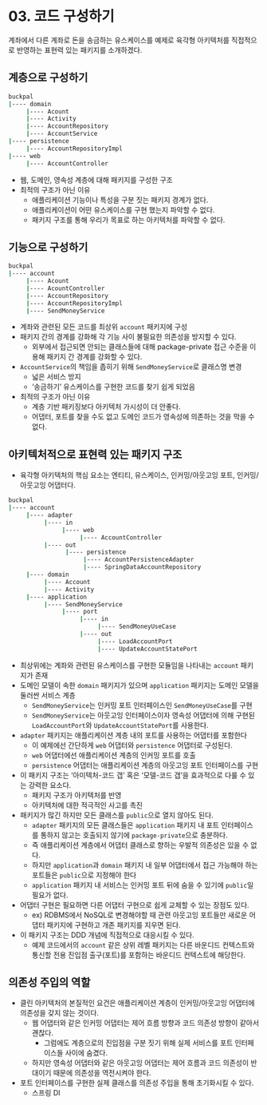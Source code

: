 # 03. 코드 구성하기

계좌에서 다른 계좌로 돈을 송금하는 유스케이스를 예제로 육각형 아키텍처를 직접적으로 반영하는 표현력 있는 패키지를 소개하겠다.

## 계층으로 구성하기

```bash
buckpal
|---- domain
     |---- Acount
     |---- Activity
     |---- AccountRepository
     |---- AccountService
|---- persistence
     |---- AccountRepositoryImpl
|---- web
     |---- AccountController
```

- 웹, 도메인, 영속성 계층에 대해 패키지를 구성한 구조
- 최적의 구조가 아닌 이유
    - 애플리케이션 기능이나 특성을 구분 짓는 패키지 경계가 없다.
    - 애플리케이션이 어떤 유스케이스를 구현 했는지 파악할 수 없다.
    - 패키지 구조를 통해 우리가 목표로 하는 아키텍처를 파악할 수 없다.

## 기능으로 구성하기

```bash
buckpal
|---- account
     |---- Acount
     |---- AcountController
     |---- AccountRepository
     |---- AccountRepositoryImpl
     |---- SendMoneyService
```

- 계좌와 관련된 모든 코드를 최상위 `account` 패키지에 구성
- 패키지 간의 경계를 강화해 각 기능 사이 불필요한 의존성을 방지할 수 있다.
    - 외부에서 접근되면 안되는 클래스들에 대해 package-private 접근 수준을 이용해 패키지 간 경계를 강화할 수 있다.
- `AccountService`의 책임을 좁히기 위해 `SendMoneyService`로 클래스명 변경
    - 넓은 서비스 방지
    - ‘송금하기’ 유스케이스를 구현한 코드를 찾기 쉽게 되었음
- 최적의 구조가 아닌 이유
    - 계층 기반 패키징보다 아키텍처 가시성이 더 안좋다.
    - 어댑터, 포트를 찾을 수도 없고 도메인 코드가 영속성에 의존하는 것을 막을 수 없다.

## 아키텍처적으로 표현력 있는 패키지 구조

- 육각형 아키텍처의 핵심 요소는 엔티티, 유스케이스, 인커밍/아웃고잉 포트, 인커밍/아웃고잉 어댑터다.

```bash
buckpal
|---- account
     |---- adapter
          |---- in
               |---- web
                    |---- AccountController
          |---- out
                |---- persistence
                     |---- AccountPersistenceAdapter
                     |---- SpringDataAccountRepository
     |---- domain
          |---- Account
          |---- Activity
     |---- application
          |---- SendMoneyService
               |---- port
                    |---- in
                         |---- SendMoneyUseCase
                    |---- out
                         |---- LoadAccountPort
                         |---- UpdateAccountStatePort
```

- 최상위에는 계좌와 관련된 유스케이스를 구현한 모듈임을 나타내는 `account` 패키지가 존재
- 도메인 모델이 속한 `domain` 패키지가 있으며 `application` 패키지는 도메인 모델을 둘러싼 서비스 계층
    - `SendMoneyService`는 인커밍 포트 인터페이스인 `SendMoneyUseCase`를 구현
    - `SendMoneyService`는 아웃고잉 인터페이스이자 영속성 어댑터에 의해 구현된 `LoadAccountPort`와 `UpdateAccountStatePort`를 사용한다.
- `adapter` 패키지는 애플리케이션 계층 내의 포트를 사용하는 어댑터를 포함한다
    - 이 예제에선 간단하게 `web` 어댑터와 `persistence` 어댑터로 구성된다.
    - `web` 어댑터에선 애플리케이션 계층의 인커밍 포트를 호출
    - `persistence` 어댑터는 애플리케이션 계층의 아웃고잉 포트 인터페이스를 구현
- 이 패키지 구조는 ‘아미텍처-코드 갭’ 혹은 ‘모델-코드 갭’을 효과적으로 다룰 수 있는 강력한 요소다.
  - 패키지 구조가 아키텍처를 반영
  - 아키텍처에 대한 적극적인 사고를 촉진
- 패키지가 많긴 하지만 모든 클래스를 `public`으로 열지 않아도 된다.
  - `adapter` 패키지의 모든 클래스들은 `application` 패키지 내 포트 인터페이스를 통하지 않고는 호출되지 않기에 `package-private`으로 충분하다.
  - 즉 애플리케이션 계층에서 어댑터 클래스로 향하는 우발적 의존성은 있을 수 없다.
  - 하지만 `application`과 `domain` 패키지 내 일부 어댑터에서 접근 가능해야 하는 포트들은 `public`으로 지정해야 한다
  - `application` 패키지 내 서비스는 인커밍 포트 뒤에 숨을 수 있기에 `public`일 필요가 없다.
- 어댑터 구현은 필요하면 다른 어댑터 구현으로 쉽게 교체할 수 있는 장점도 있다.
  - ex) RDBMS에서 NoSQL로 변경해야할 때 관련 아웃고잉 포트들만 새로운 어댑터 패키지에 구현하고 개존 패키지를 지우면 된다.
- 이 패키지 구조는 DDD 개념에 직접적으로 대응시킬 수 있다.
  - 예제 코드에서의 `account` 같은 상위 레벨 패키지는 다른 바운디드 컨텍스트와 통신할 전용 진입점 출구(포트)를 포함하는 바운디드 컨텍스트에 해당한다.

## 의존성 주입의 역할

- 클린 아키텍처의 본질적인 요건은 애플리케이션 계층이 인커밍/아웃고잉 어댑터에 의존성을 갖지 않는 것이다.
  - 웹 어댑터와 같은 인커밍 어댑터는 제어 흐름 방향과 코드 의존성 방향이 같아서 괜찮다.
    - 그럼에도 계층으로의 진입점을 구분 짓기 위해 실제 서비스를 포트 인터페이스들 사이에 숨겼다.
  - 하지만 영속성 어댑터와 같은 아웃고잉 어댑터는 제어 흐름과 코드 의존성이 반대이기 때문에 의존성을 역전시켜야 한다.
- 포트 인터페이스를 구현한 실제 클래스를 의존성 주입을 통해 초기화시킬 수 있다.
  - 스프링 DI
